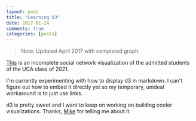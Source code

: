 ```yaml
---
layout: post
title: "Learning D3"
date: 2017-01-24
comments: true
categories: [posts]
---
```

> Note: Updated April 2017 with completed graph.

[This](../d3/net.html) is an incomplete social network visualization of the admitted students of the UCA class of 2021.  

I'm currently experimenting with how to display d3 in markdown. I can't figure out how to embed it directly yet so my temporary, unideal workaround is to just use links.

d3 is pretty sweet and I want to keep on working on building cooler visualizations. Thanks, [Mike](http://mikewuis.me) for telling me about it.
